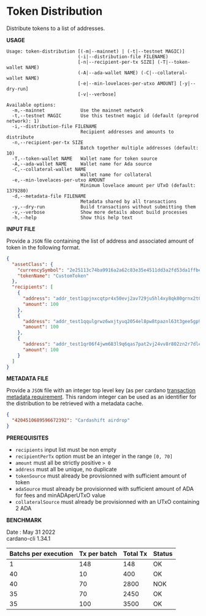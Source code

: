 # Token Distribution

Distribute tokens to a list of addresses.

**USAGE**

```
Usage: token-distribution [(-m|--mainnet) | (-t|--testnet MAGIC)]
                          (-i|--distribution-file FILENAME)
                          [-n|--recipient-per-tx SIZE] (-T|--token-wallet NAME)
                          (-A|--ada-wallet NAME) (-C|--collateral-wallet NAME)
                          [-e|--min-lovelaces-per-utxo AMOUNT] [-y|--dry-run]
                          [-v|--verbose]

Available options:
  -m,--mainnet             Use the mainnet network
  -t,--testnet MAGIC       Use this testnet magic id (default (preprod network): 1)
  -i,--distribution-file FILENAME
                           Recipient addresses and amounts to distribute
  -n,--recipient-per-tx SIZE
                           Batch together multiple addresses (default: 10)
  -T,--token-wallet NAME   Wallet name for token source
  -A,--ada-wallet NAME     Wallet name for Ada source
  -C,--collateral-wallet NAME
                           Wallet name for collateral
  -e,--min-lovelaces-per-utxo AMOUNT
                           Minimum lovelace amount per UTxO (default: 1379280)
  -d,--metadata-file FILENAME
                           Metadata shared by all transactions
  -y,--dry-run             Build transactions without submitting them
  -v,--verbose             Show more details about build processes
  -h,--help                Show this help text
```

**INPUT FILE**

Provide a `JSON` file containing the list of address and associated amount of token in the following format.

```json
{
  "assetClass": {
    "currencySymbol": "2e25113c74ba9916a2a62c83e35e4511dd3a2fd53da1ffbed2ff66ab",
    "tokenName": "CustomToken"
  },
  "recipients": [
    {
      "address": "addr_test1qpjnxcqtpr4x50evj2av729ju5hl4xy8qk80grnx2t0tgngktlq886thdlasr93qxhtuvkqtjahrhgrpsdxxh3h2r2js9aruk4",
      "amount": 100
    },
    {
      "address": "addr_test1qqulgrwz6wxjtyuq2054el8pw8tpaznl63t3gee5gp9qyacktlq886thdlasr93qxhtuvkqtjahrhgrpsdxxh3h2r2jsrj52es",
      "amount": 100
    },
    {
      "address": "addr_test1qr06f4jwm683l9q6qas7pat2vj24vv8r802zn2r7dlexxnqktlq886thdlasr93qxhtuvkqtjahrhgrpsdxxh3h2r2jseca6jx",
      "amount": 100
    }
  ]
}
```

**METADATA FILE**

Provide a `JSON` file with an integer top level key (as per cardano [transaction metadata requirement](https://developers.cardano.org/docs/transaction-metadata/). This random integer can be used as an identifier for the distribution to be retrieved with a metadata cache.

```json
{
  "4204510689596672392": "Cardashift airdrop"
}
```

**PREREQUISITES**

- `recipients` input list must be non empty
- `recipientPerTx` option must be an integer in the range `[0, 70]`
- `amount` must all be strictly positive `> 0`
- `address` must all be unique, no duplicate
- `tokenSource` must already be provisionned with sufficient amount of token
- `adaSource` must already be provisionned with sufficient amount of ADA for fees and minADAperUTxO value
- `collateralSource` must already be provisionned with an UTxO containing 2 ADA

**BENCHMARK**

Date : May 31 2022 </br>
cardano-cli 1.34.1

| Batchs per execution | Tx per batch | Total Tx | Status |
|----------------------|--------------|----------|--------|
| 1                    | 148          | 148      | OK     |
| 40                   | 10           | 400      | OK     |
| 40                   | 70           | 2800     | NOK    |
| 35                   | 70           | 2450     | OK     |
| 35                   | 100          | 3500     | OK     |
